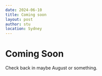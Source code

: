 ```yaml
---
date: 2024-06-10
title: Coming soon
layout: post
author: stu
location: Sydney
---
```


# Coming Soon

Check back in maybe August or something.
